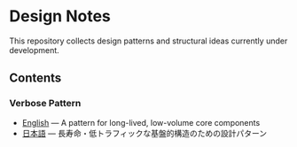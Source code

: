 # Design Notes

This repository collects design patterns and structural ideas currently under development.

## Contents

### Verbose Pattern

- [English](./verbose-pattern/README.md) — A pattern for long-lived, low-volume core components  
- [日本語](./verbose-pattern/README.ja.md) — 長寿命・低トラフィックな基盤的構造のための設計パターン


